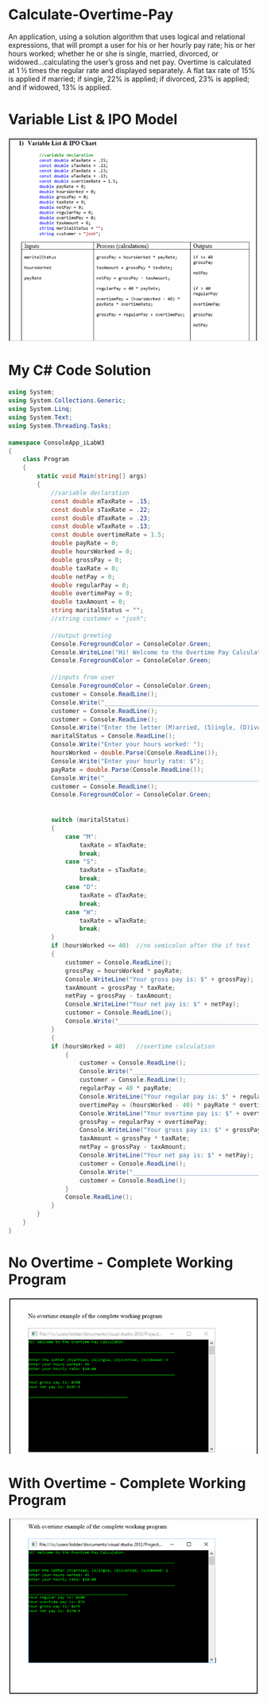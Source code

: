 # Calculate-Overtime-Pay
An application, using a solution algorithm that uses logical and relational expressions, that will prompt a user for his or her hourly pay rate; his or her hours worked; whether he or she is single, married, divorced, or widowed...calculating the user’s gross and net pay. Overtime is calculated at 1 ½ times the regular rate  and displayed separately. A flat tax rate of 15% is applied if married; if single, 22% is applied; if divorced, 23% is applied;  and if widowed, 13% is applied.

# Variable List & IPO Model
![Variable List & IPO Model](https://raw.githubusercontent.com/kiddjsh/Calculate-Overtime-Pay/main/images/Variable%20List%20%26%20IPO%20Model.PNG)


# My C# Code Solution
```C#
using System;
using System.Collections.Generic;
using System.Linq;
using System.Text;
using System.Threading.Tasks;

namespace ConsoleApp_iLabW3
{
    class Program
    {
        static void Main(string[] args)
        {
            //variable declaration
            const double mTaxRate = .15;
            const double sTaxRate = .22;
            const double dTaxRate = .23;
            const double wTaxRate = .13;
            const double overtimeRate = 1.5;
            double payRate = 0;
            double hoursWorked = 0;
            double grossPay = 0;
            double taxRate = 0;
            double netPay = 0;
            double regularPay = 0;
            double overtimePay = 0;
            double taxAmount = 0;
            string maritalStatus = "";
            //string customer = "josh";

            //output greeting
            Console.ForegroundColor = ConsoleColor.Green;
            Console.WriteLine("Hi! Welcome to the Overtime Pay Calculator.");
            Console.ForegroundColor = ConsoleColor.Green;

            //inputs from user
            Console.ForegroundColor = ConsoleColor.Green;
            customer = Console.ReadLine();
            Console.Write("_________________________________________________________________");
            customer = Console.ReadLine();
            customer = Console.ReadLine();
            Console.Write("Enter the letter (M)arried, (S)ingle, (D)ivorced, (W)idowed: ");
            maritalStatus = Console.ReadLine();
            Console.Write("Enter your hours worked: ");
            hoursWorked = double.Parse(Console.ReadLine());
            Console.Write("Enter your hourly rate: $");
            payRate = double.Parse(Console.ReadLine());
            Console.Write("_________________________________________________________________");
            customer = Console.ReadLine();
            Console.ForegroundColor = ConsoleColor.Green;


            switch (maritalStatus)
            {
                case "M":
                    taxRate = mTaxRate;
                    break;
                case "S":
                    taxRate = sTaxRate;
                    break;
                case "D":
                    taxRate = dTaxRate;
                    break;
                case "W":
                    taxRate = wTaxRate;
                    break;
            }
            if (hoursWorked <= 40)  //no semicolon after the if test
            {
                customer = Console.ReadLine();
                grossPay = hoursWorked * payRate;
                Console.WriteLine("Your gross pay is: $" + grossPay);
                taxAmount = grossPay * taxRate;
                netPay = grossPay - taxAmount;
                Console.WriteLine("Your net pay is: $" + netPay);
                customer = Console.ReadLine();
                Console.Write("____________________________________________");
            }
            {
            if (hoursWorked > 40)   //overtime calculation
                {
                    customer = Console.ReadLine();
                    Console.Write("____________________________________________");
                    customer = Console.ReadLine();
                    regularPay = 40 * payRate;
                    Console.WriteLine("Your regular pay is: $" + regularPay);
                    overtimePay = (hoursWorked - 40) * payRate * overtimeRate;
                    Console.WriteLine("Your overtime pay is: $" + overtimePay);
                    grossPay = regularPay + overtimePay;
                    Console.WriteLine("Your gross pay is: $" + grossPay);
                    taxAmount = grossPay * taxRate;
                    netPay = grossPay - taxAmount;
                    Console.WriteLine("Your net pay is: $" + netPay);
                    customer = Console.ReadLine();
                    Console.Write("____________________________________________");
                    customer = Console.ReadLine();
                }
                Console.ReadLine();
            }
        }
    }
}
```

# No Overtime - Complete Working Program
![No Overtime - Complete Working Program](https://raw.githubusercontent.com/kiddjsh/Calculate-Overtime-Pay/main/images/No%20Overtime%20Example.PNG)

# With Overtime - Complete Working Program
![With Overtime - Complete Working Program](https://raw.githubusercontent.com/kiddjsh/Calculate-Overtime-Pay/main/images/Overtime%20Example.PNG)
